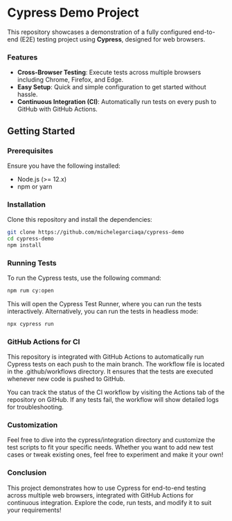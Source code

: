 # Cypress Demo Project

This repository showcases a demonstration of a fully configured end-to-end (E2E) testing project using **Cypress**, designed for web browsers.

### Features

- **Cross-Browser Testing**: Execute tests across multiple browsers including Chrome, Firefox, and Edge.
- **Easy Setup**: Quick and simple configuration to get started without hassle.
- **Continuous Integration (CI)**: Automatically run tests on every push to GitHub with GitHub Actions.

## Getting Started

### Prerequisites

Ensure you have the following installed:

- Node.js (>= 12.x)
- npm or yarn

### Installation

Clone this repository and install the dependencies:

```bash
git clone https://github.com/michelegarciaqa/cypress-demo
cd cypress-demo
npm install
````

### Running Tests
To run the Cypress tests, use the following command:

```bash
npm rum cy:open
````

This will open the Cypress Test Runner, where you can run the tests interactively. Alternatively, you can run the tests in headless mode:

```bash
npx cypress run
````

### GitHub Actions for CI
This repository is integrated with GitHub Actions to automatically run Cypress tests on each push to the main branch. The workflow file is located in the .github/workflows directory. It ensures that the tests are executed whenever new code is pushed to GitHub.

You can track the status of the CI workflow by visiting the Actions tab of the repository on GitHub. If any tests fail, the workflow will show detailed logs for troubleshooting.

### Customization
Feel free to dive into the cypress/integration directory and customize the test scripts to fit your specific needs. Whether you want to add new test cases or tweak existing ones, feel free to experiment and make it your own!

### Conclusion
This project demonstrates how to use Cypress for end-to-end testing across multiple web browsers, integrated with GitHub Actions for continuous integration. Explore the code, run tests, and modify it to suit your requirements!
